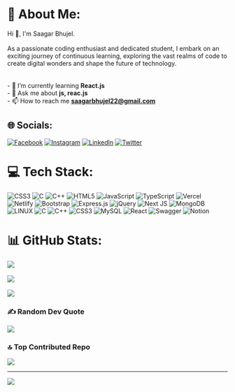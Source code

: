 # 💫 About Me:
Hi 👋, I'm Saagar Bhujel.<br><br>As a passionate coding enthusiast and dedicated student, I embark on an exciting journey of continuous learning, exploring the vast realms of code to create digital wonders and shape the future of technology.<br><br><br>- 🌱 I’m currently learning **React.js**<br>- 💬 Ask me about **js, reac.js**<br>- 📫 How to reach me **saagarbhujel22@gmail.com**<br>


## 🌐 Socials:
[![Facebook](https://img.shields.io/badge/Facebook-%231877F2.svg?logo=Facebook&logoColor=white)](https://facebook.com/RagaaSMgR618) [![Instagram](https://img.shields.io/badge/Instagram-%23E4405F.svg?logo=Instagram&logoColor=white)](https://instagram.com/saagar_bhujel) [![LinkedIn](https://img.shields.io/badge/LinkedIn-%230077B5.svg?logo=linkedin&logoColor=white)](https://linkedin.com/in/saagar-bhujel-187827193) [![Twitter](https://img.shields.io/badge/Twitter-%231DA1F2.svg?logo=Twitter&logoColor=white)](https://twitter.com/Saagarbhujel) 

# 💻 Tech Stack:
![CSS3](https://img.shields.io/badge/css3-%231572B6.svg?style=plastic&logo=css3&logoColor=white) ![C](https://img.shields.io/badge/c-%2300599C.svg?style=plastic&logo=c&logoColor=white) ![C++](https://img.shields.io/badge/c++-%2300599C.svg?style=plastic&logo=c%2B%2B&logoColor=white) ![HTML5](https://img.shields.io/badge/html5-%23E34F26.svg?style=plastic&logo=html5&logoColor=white) ![JavaScript](https://img.shields.io/badge/javascript-%23323330.svg?style=plastic&logo=javascript&logoColor=%23F7DF1E) ![TypeScript](https://img.shields.io/badge/typescript-%23007ACC.svg?style=plastic&logo=typescript&logoColor=white) ![Vercel](https://img.shields.io/badge/vercel-%23000000.svg?style=plastic&logo=vercel&logoColor=white) ![Netlify](https://img.shields.io/badge/netlify-%23000000.svg?style=plastic&logo=netlify&logoColor=#00C7B7) ![Bootstrap](https://img.shields.io/badge/bootstrap-%23563D7C.svg?style=plastic&logo=bootstrap&logoColor=white) ![Express.js](https://img.shields.io/badge/express.js-%23404d59.svg?style=plastic&logo=express&logoColor=%2361DAFB) ![jQuery](https://img.shields.io/badge/jquery-%230769AD.svg?style=plastic&logo=jquery&logoColor=white) ![Next JS](https://img.shields.io/badge/Next-black?style=plastic&logo=next.js&logoColor=white) ![MongoDB](https://img.shields.io/badge/MongoDB-%234ea94b.svg?style=plastic&logo=mongodb&logoColor=white) ![LINUX](https://img.shields.io/badge/Linux-FCC624?style=plastic&logo=linux&logoColor=black) ![C](https://img.shields.io/badge/c-%2300599C.svg?style=plastic&logo=c&logoColor=white) ![C++](https://img.shields.io/badge/c++-%2300599C.svg?style=plastic&logo=c%2B%2B&logoColor=white) ![CSS3](https://img.shields.io/badge/css3-%231572B6.svg?style=plastic&logo=css3&logoColor=white) ![MySQL](https://img.shields.io/badge/mysql-%2300f.svg?style=plastic&logo=mysql&logoColor=white) ![React](https://img.shields.io/badge/react-%2320232a.svg?style=plastic&logo=react&logoColor=%2361DAFB) ![Swagger](https://img.shields.io/badge/-Swagger-%23Clojure?style=plastic&logo=swagger&logoColor=white) ![Notion](https://img.shields.io/badge/Notion-%23000000.svg?style=plastic&logo=notion&logoColor=white)



# 📊 GitHub Stats:
![](https://github-readme-stats.vercel.app/api?username=saagarbhujel&theme=dark&hide_border=false&include_all_commits=true&count_private=true)
<br/>
<br/>
![](https://github-readme-streak-stats.herokuapp.com/?user=saagarbhujel&theme=dark&hide_border=false)
<br/>
<br/>
![](https://github-readme-stats.vercel.app/api/top-langs/?username=saagarbhujel&theme=dark&hide_border=false&include_all_commits=true&count_private=true&layout=compact)


### ✍️ Random Dev Quote
![](https://quotes-github-readme.vercel.app/api?type=horizontal&theme=dark)

### 🔝 Top Contributed Repo
![](https://github-contributor-stats.vercel.app/api?username=saagarbhujel&limit=5&theme=dark&combine_all_yearly_contributions=true)


---
[![](https://visitcount.itsvg.in/api?id=saagarbhujel&icon=0&color=12)](https://visitcount.itsvg.in)

<!-- Proudly created with GPRM ( https://gprm.itsvg.in ) -->
